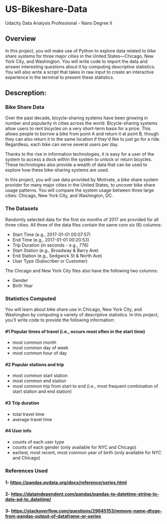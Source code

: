 # US-Bikeshare-Data
Udacity Data Analysis Professional - Nano Degree II 

## Overview
In this project, you will make use of Python to explore data related to bike share systems for three major cities in the United States—Chicago, New York City, and Washington. You will write code to import the data and answer interesting questions about it by computing descriptive statistics. You will also write a script that takes in raw input to create an interactive experience in the terminal to present these statistics.

## **Descreption:**
### Bike Share Data
Over the past decade, bicycle-sharing systems have been growing in number and popularity in cities across the world. Bicycle-sharing systems allow users to rent bicycles on a very short-term basis for a price. This allows people to borrow a bike from point A and return it at point B, though they can also return it to the same location if they'd like to just go for a ride. Regardless, each bike can serve several users per day.

Thanks to the rise in information technologies, it is easy for a user of the system to access a dock within the system to unlock or return bicycles. These technologies also provide a wealth of data that can be used to explore how these bike-sharing systems are used.

In this project, you will use data provided by Motivate, a bike share system provider for many major cities in the United States, to uncover bike share usage patterns. You will compare the system usage between three large cities: Chicago, New York City, and Washington, DC.

### The Datasets
Randomly selected data for the first six months of 2017 are provided for all three cities. All three of the data files contain the same core six (6) columns:

* Start Time (e.g., 2017-01-01 00:07:57)
* End Time (e.g., 2017-01-01 00:20:53)
* Trip Duration (in seconds - e.g., 776)
* Start Station (e.g., Broadway & Barry Ave)
* End Station (e.g., Sedgwick St & North Ave)
* User Type (Subscriber or Customer)

The Chicago and New York City files also have the following two columns:

* Gender
* Birth Year

### Statistics Computed
You will learn about bike share use in Chicago, New York City, and Washington by computing a variety of descriptive statistics. In this project, you'll write code to provide the following information:

#### #1 Popular times of travel (i.e., occurs most often in the start time)

* most common month
* most common day of week
* most common hour of day

#### #2 Popular stations and trip

* most common start station
* most common end station
* most common trip from start to end (i.e., most frequent combination of start station and end station)

#### #3 Trip duration

* total travel time
* average travel time

#### #4 User info

* counts of each user type
* counts of each gender (only available for NYC and Chicago)
* earliest, most recent, most common year of birth (only available for NYC and Chicago)

### References Used
#### 1- https://pandas.pydata.org/docs/reference/series.html
#### 2- https://dataindependent.com/pandas/pandas-to-datetime-string-to-date-pd-to_datetime/
#### 3- https://stackoverflow.com/questions/29645153/remove-name-dtype-from-pandas-output-of-dataframe-or-series
